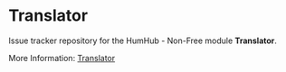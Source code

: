 # Translator
Issue tracker repository for the HumHub - Non-Free module **Translator**.

More Information: [Translator](https://www.humhub.com/en/marketplace/translator/)
